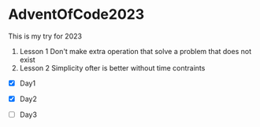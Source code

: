 # AdventOfCode2023

This is my try for 2023


1. Lesson 1
   Don't make extra operation that solve a problem that does not exist
2. Lesson 2
   Simplicity ofter is better without time contraints


- [x] Day1
- [x] Day2
- [ ] Day3


